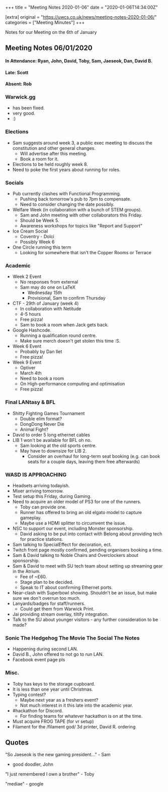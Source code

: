 +++
title = "Meeting Notes 2020-01-06"
date = "2020-01-06T14:34:00Z"

[extra]
original = "https://uwcs.co.uk/news/meeting-notes-2020-01-06/"    
categories = ["Meeting Minutes"]
+++

<p>Notes for our Meeting on the 6th of January</p>

<!-- more -->

## Meeting Notes 06/01/2020

#### In Attendance: Ryan, John, David, Toby, Sam, Jaeseok, Dan, David B.

#### Late: Scott

#### Absent: Rob

### Warwick.gg

  - has been fixed.
  - very good.
  - :)

### Elections

  - Sam suggests around week 3, a public exec meeting to discuss the constitution and other general changes.
      - Will advertise after this meeting.
      - Book a room for it.
  - Elections to be held roughly week 8.
  - Need to poke the first years about running for roles.

### Socials

  - Pub currently clashes with Functional Programming.
      - Pushing back tomorrow's pub to 7pm to compensate.
      - Need to consider changing the date possibly.
  - Welfare Week (in collaboration with a bunch of STEM groups).
      - Sam and John meeting with other collaborators this Friday.
      - Should be Week 5.
      - Awareness workshops for topics like "Report and Support"
  - Ice Cream Social
      - Coventry - Dolci
      - Possibly Week 6
  - One Circle running this term
      - Looking for somewhere that isn't the Copper Rooms or Terrace

### Academic

  - Week 2 Event
      - No responses from external
      - Sam may do one on LaTeX
          - Wednesday 15th
          - Provisional, Sam to confirm Thursday
  - CTF - 29th of January (week 4)
      - In collaboration with Netitude
      - 4-5 hours
      - Free pizza\!
      - Sam to book a room when Jack gets back.
  - Google Hashcode.
      - Running a qualification round centre.
      - Make sure merch doesn't get stolen this time :S.
  - Week 6 Event
      - Probably by Dan Ilet
      - Free pizza\!
  - Week 9 Event
      - Optiver
      - March 4th
      - Need to book a room
      - On High-performance computing and optimisation
      - Free pizza\!

### Final LANtasy & BFL

  - Shitty Fighting Games Tournament
      - Double elim format?
      - DongDong Never Die
      - Animal Fight?
  - David to order 5 long ethernet cables
  - LIB 1 won't be available for BFL oh no.
      - Sam looking at the old sports centre.
      - May have to downsize for LIB 2.
          - Consider an overhaul for long-term seat booking (e.g. can book seats for a couple days, leaving them free afterwards)

### WASD IS APPROACHING

  - Headsets arriving todayish.
  - Mixer arriving tomorrow.
  - Test setup this Friday, during Gaming.
  - Need to acquire an older model of PS3 for one of the runners.
      - Toby can provide one.
      - Runner has offered to bring an old elgato model to capture gameplay.
      - Maybe use a HDMI splitter to circumvent the issue.
  - NSC to support our event, including Monster sponsorship.
      - David asking to be put into contact with Belong about providing tech for practice stations.
  - Sam talking to SpecialEffect for decoration, ect.
  - Twitch front page mostly confirmed, pending organisers booking a time.
  - Sam & David talking to Noble Chairs and Overclockers about sponsorship.
  - Sam & David to meet with SU tech team about setting up streaming gear in the Atrium.
      - Fee of \~£60.
      - Stage plan to be decided.
      - Speak to IT about confirming Ethernet ports.
  - Near-clash with Superbowl showing. Shouldn't be an issue, but make sure we don't overrun too much.
  - Lanyards/badges for staff/runners.
      - Could get them from Warwick Print.
  - Jai providing stream overlay, tiltify integration.
  - Talk to the SU about younger visitors - any further consideration to be made?

### Sonic The Hedgehog The Movie The Social The Notes

  - Happening during second LAN.
  - David B., John offered to not go to run LAN.
  - Facebook event page pls

### Misc.

  - Toby has keys to the storage cupboard.
  - It is less than one year until Christmas.
  - Typing contest?
      - Maybe next year as a freshers event?
      - Not much interest in it this late into the academic year.
  - \#hackathon for Discord.
      - For finding teams for whatever hackathon is on at the time.
  - Must acquire FROG TAPE (for vr setup)
  - Filament for the /filament god/ 3d printer, David R. ordering

## Quotes

"So Jaeseok is the new gaming president..." - Sam

- good doodler, John

"I just remembered I own a brother" - Toby

"mediae" - google


